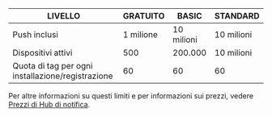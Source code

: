 
| LIVELLO | GRATUITO | BASIC | STANDARD |
| --- | --- | --- | --- |
| Push inclusi |1 milione |10 milioni |10 milioni |
| Dispositivi attivi |500 |200.000 | 10 milioni |
| Quota di tag per ogni installazione/registrazione |60 |60 |60 |

Per altre informazioni su questi limiti e per informazioni sui prezzi, vedere [Prezzi di Hub di notifica](https://azure.microsoft.com/pricing/details/notification-hubs/). 



<!--HONumber=Feb17_HO2-->


